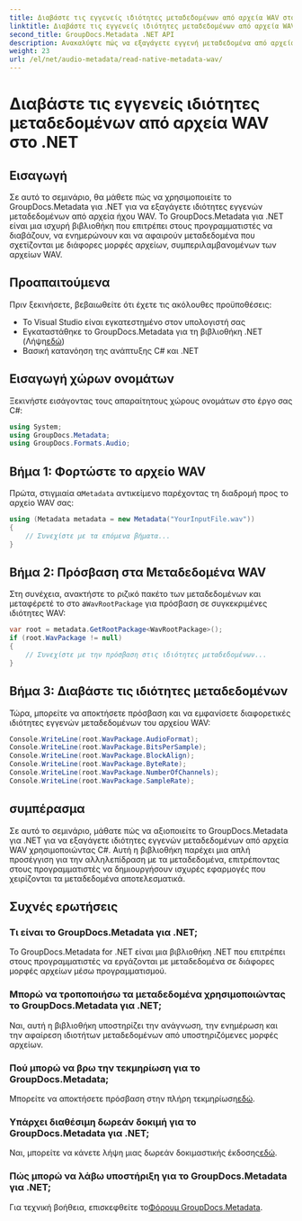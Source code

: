 ```yaml
---
title: Διαβάστε τις εγγενείς ιδιότητες μεταδεδομένων από αρχεία WAV στο .NET
linktitle: Διαβάστε τις εγγενείς ιδιότητες μεταδεδομένων από αρχεία WAV στο .NET
second_title: GroupDocs.Metadata .NET API
description: Ανακαλύψτε πώς να εξαγάγετε εγγενή μεταδεδομένα από αρχεία WAV χρησιμοποιώντας το GroupDocs.Metadata για .NET. Εύκολο σεμινάριο C# για την ανάγνωση ιδιοτήτων αρχείου WAV.
weight: 23
url: /el/net/audio-metadata/read-native-metadata-wav/
---
```


# Διαβάστε τις εγγενείς ιδιότητες μεταδεδομένων από αρχεία WAV στο .NET

## Εισαγωγή
Σε αυτό το σεμινάριο, θα μάθετε πώς να χρησιμοποιείτε το GroupDocs.Metadata για .NET για να εξαγάγετε ιδιότητες εγγενών μεταδεδομένων από αρχεία ήχου WAV. Το GroupDocs.Metadata για .NET είναι μια ισχυρή βιβλιοθήκη που επιτρέπει στους προγραμματιστές να διαβάζουν, να ενημερώνουν και να αφαιρούν μεταδεδομένα που σχετίζονται με διάφορες μορφές αρχείων, συμπεριλαμβανομένων των αρχείων WAV.
## Προαπαιτούμενα
Πριν ξεκινήσετε, βεβαιωθείτε ότι έχετε τις ακόλουθες προϋποθέσεις:
- Το Visual Studio είναι εγκατεστημένο στον υπολογιστή σας
-  Εγκαταστάθηκε το GroupDocs.Metadata για τη βιβλιοθήκη .NET (Λήψη[εδώ](https://releases.groupdocs.com/metadata/net/))
- Βασική κατανόηση της ανάπτυξης C# και .NET

## Εισαγωγή χώρων ονομάτων
Ξεκινήστε εισάγοντας τους απαραίτητους χώρους ονομάτων στο έργο σας C#:
```csharp
using System;
using GroupDocs.Metadata;
using GroupDocs.Formats.Audio;
```
## Βήμα 1: Φορτώστε το αρχείο WAV
 Πρώτα, στιγμιαία α`Metadata` αντικείμενο παρέχοντας τη διαδρομή προς το αρχείο WAV σας:
```csharp
using (Metadata metadata = new Metadata("YourInputFile.wav"))
{
    // Συνεχίστε με τα επόμενα βήματα...
}
```
## Βήμα 2: Πρόσβαση στα Μεταδεδομένα WAV
 Στη συνέχεια, ανακτήστε το ριζικό πακέτο των μεταδεδομένων και μεταφέρετέ το στο a`WavRootPackage` για πρόσβαση σε συγκεκριμένες ιδιότητες WAV:
```csharp
var root = metadata.GetRootPackage<WavRootPackage>();
if (root.WavPackage != null)
{
    // Συνεχίστε με την πρόσβαση στις ιδιότητες μεταδεδομένων...
}
```
## Βήμα 3: Διαβάστε τις ιδιότητες μεταδεδομένων
Τώρα, μπορείτε να αποκτήσετε πρόσβαση και να εμφανίσετε διαφορετικές ιδιότητες εγγενών μεταδεδομένων του αρχείου WAV:
```csharp
Console.WriteLine(root.WavPackage.AudioFormat);
Console.WriteLine(root.WavPackage.BitsPerSample);
Console.WriteLine(root.WavPackage.BlockAlign);
Console.WriteLine(root.WavPackage.ByteRate);
Console.WriteLine(root.WavPackage.NumberOfChannels);
Console.WriteLine(root.WavPackage.SampleRate);
```

## συμπέρασμα
Σε αυτό το σεμινάριο, μάθατε πώς να αξιοποιείτε το GroupDocs.Metadata για .NET για να εξαγάγετε ιδιότητες εγγενών μεταδεδομένων από αρχεία WAV χρησιμοποιώντας C#. Αυτή η βιβλιοθήκη παρέχει μια απλή προσέγγιση για την αλληλεπίδραση με τα μεταδεδομένα, επιτρέποντας στους προγραμματιστές να δημιουργήσουν ισχυρές εφαρμογές που χειρίζονται τα μεταδεδομένα αποτελεσματικά.

## Συχνές ερωτήσεις
### Τι είναι το GroupDocs.Metadata για .NET;
Το GroupDocs.Metadata for .NET είναι μια βιβλιοθήκη .NET που επιτρέπει στους προγραμματιστές να εργάζονται με μεταδεδομένα σε διάφορες μορφές αρχείων μέσω προγραμματισμού.
### Μπορώ να τροποποιήσω τα μεταδεδομένα χρησιμοποιώντας το GroupDocs.Metadata για .NET;
Ναι, αυτή η βιβλιοθήκη υποστηρίζει την ανάγνωση, την ενημέρωση και την αφαίρεση ιδιοτήτων μεταδεδομένων από υποστηριζόμενες μορφές αρχείων.
### Πού μπορώ να βρω την τεκμηρίωση για το GroupDocs.Metadata;
 Μπορείτε να αποκτήσετε πρόσβαση στην πλήρη τεκμηρίωση[εδώ](https://tutorials.groupdocs.com/metadata/net/).
### Υπάρχει διαθέσιμη δωρεάν δοκιμή για το GroupDocs.Metadata για .NET;
 Ναι, μπορείτε να κάνετε λήψη μιας δωρεάν δοκιμαστικής έκδοσης[εδώ](https://releases.groupdocs.com/).
### Πώς μπορώ να λάβω υποστήριξη για το GroupDocs.Metadata για .NET;
 Για τεχνική βοήθεια, επισκεφθείτε το[Φόρουμ GroupDocs.Metadata](https://forum.groupdocs.com/c/metadata/14).